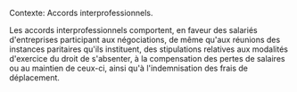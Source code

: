 Contexte: Accords interprofessionnels.

Les accords interprofessionnels comportent, en faveur des salariés d'entreprises participant aux négociations, de même qu'aux réunions des instances paritaires qu'ils instituent, des stipulations relatives aux modalités d'exercice du droit de s'absenter, à la compensation des pertes de salaires ou au maintien de ceux-ci, ainsi qu'à l'indemnisation des frais de déplacement.